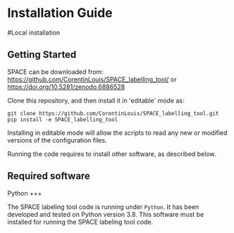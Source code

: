 # Installation Guide

#Local installation

## Getting Started
SPACE can be downloaded from: https://github.com/CorentinLouis/SPACE_labelling_tool/ or https://doi.org/10.5281/zenodo.6886528

Clone this repository, and then install it in 'editable' mode as:

```shell
git clone https://github.com/CorentinLouis/SPACE_labelling_tool.git
pip install -e SPACE_labelling_tool
```
Installing in editable mode will allow the scripts to read any new or modified versions of the configuration files.


Running the code requires to install other software, as described below.

Required software
-----------------

Python
+++

The SPACE labeling tool code is running under `Python`. It has
been developed and tested on Python version 3.8. This software must be installed for running the SPACE labeling tool code.


